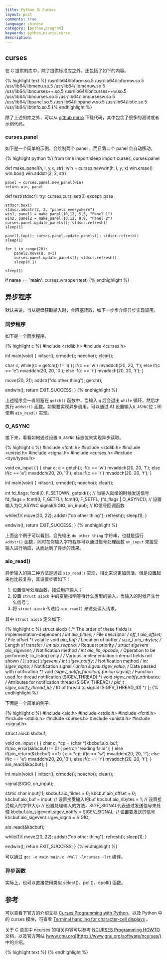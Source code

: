 ```yaml
---
title: Python 与 Curses
layout: post
comments: true
language: chinese
category: [python,program]
keywords: python,ncurse,curse
description:
---
```


<!-- more -->


<!--
如果你有许多的窗口对象(都需要刷新), 为了避免不必要的闪烁, 你可以先对各个需要刷新的窗口调用 noutrefresh(), 它将升级内在的数据结构使之匹配你所要的内容, 然后统一调用 doupdate() 来刷新屏幕.

通常，如果有 6 个参数 (pad 的 refresh 函数)，其参数及其含义如下。

window.refresh([pminrow, pmincol, sminrow, smincol, smaxrow, smaxcol])

pminrow, pmincol
    左上角的位置；

The 6 optional arguments can only be specified when the window is a pad created with newpad(). The additional parameters are needed to indicate what part of the pad and screen are involved. pminrow and pmincol specify the upper left-hand corner of the rectangle to be displayed in the pad.

sminrow, smincol, smaxrow, and smaxcol specify the edges of the rectangle to be displayed on the screen.
The lower right-hand corner of the rectangle to be displayed in the pad is calculated from the screen coordinates, since the rectangles must be the same size. Both rectangles must be entirely contained within their respective structures. Negative values of pminrow, pmincol, sminrow, or smincol are treated as if they were zero.
-->

## curses

在 C 提供的库中，除了提供标准库之外，还包括了如下的内容。

{% highlight text %}
/usr/lib64/libform.so.5
/usr/lib64/libformw.so.5
/usr/lib64/libmenu.so.5
/usr/lib64/libmenuw.so.5
/usr/lib64/libncurses++.so.5
/usr/lib64/libncurses++w.so.5
/usr/lib64/libncurses.so.5
/usr/lib64/libncursesw.so.5
/usr/lib64/libpanel.so.5
/usr/lib64/libpanelw.so.5
/usr/lib64/libtic.so.5
/usr/lib64/libtinfo.so.5
{% endhighlight %}

除了上述的库之外，可以从 [github mirro](https://github.com/mirror/ncurses) 下载代码，其中包含了很多的测试或者示例代码。

### curses.panel

如下是一个简单的示例，会绘制两个 panel ，而且第二个 panel 会自动移动。

{% highlight python %}
from time import sleep
import curses, curses.panel

def make_panel(h, l, y,x, str):
    win = curses.newwin(h, l, y, x)
    win.erase()
    win.box()
    win.addstr(2, 2, str)

    panel = curses.panel.new_panel(win)
    return win, panel

def test(stdscr):
    try:
        curses.curs_set(0)
    except:
        pass

    stdscr.box()
    stdscr.addstr(2, 2, "panels everywhere")
    win1, panel1 = make_panel(10,12, 5,5, "Panel 1")
    win2, panel2 = make_panel(10,12, 8,8, "Panel 2")
    curses.panel.update_panels(); stdscr.refresh()
    sleep(1)

    panel1.top(); curses.panel.update_panels(); stdscr.refresh()
    sleep(1)

    for i in range(20):
        panel2.move(8, 8+i)
        curses.panel.update_panels(); stdscr.refresh()
        sleep(0.1)

    sleep(1)

if __name__ == '__main__':
    curses.wrapper(test)
{% endhighlight %}

## 异步程序

默认来说，当从键盘获取输入时，会阻塞读取，如下一步步介绍异步实现调用。

### 同步程序

如下是一个同步程序。

{% highlight c %}
#include <stdlib.h>
#include <curses.h>

int main(void)
{
  initscr();
  crmode();
  noecho();
  clear();

  char c;
  while((c = getch()) != 'q'){
    if(c == 'w')
      mvaddch(20, 20, '!');
    else if(c == 'e')
      mvaddch(20, 20, '0');
    else if(c == 'r')
      mvaddch(20, 20, 't');
  }

  move(20, 21);
  addstr("do other thing");
  getch();

  endwin();
  return EXIT_SUCCESS;
}
{% endhighlight %}

上述程序会一直阻塞在 `getch()` 函数中，当输入 `q` 后会退出 `while` 循环，然后才执行 `addstr()` 函数。如果要实现异步调用，可以通过 A) 设置输入`O_ASYNC`位；B) 使用 `aio_read()` 实现。

### O_ASYNC

接下来，看看如何通过设置 `O_ASYNC` 标志位来实现异步读取。

{% highlight c %}
#include <fcntl.h>
#include <stdlib.h>
#include <unistd.h>
#include <signal.h>
#include <curses.h>
#include <sys/types.h>

void on_input (  )
{
  char c;
  c = getch();
  if(c == 'w')
    mvaddch(20, 20, '!');
  else if(c == 'e')
    mvaddch(20, 20, '0');
  else if(c == 'r')
    mvaddch(20, 20, 't');
}

int main(void)
{
  initscr();
  crmode();
  noecho();
  clear();

  int fd_flags;
  fcntl(0, F_SETOWN, getpid());            // 当输入就绪的时候发送信号
  fd_flags = fcntl(0, F_GETFL);
  fcntl(0, F_SETFL, (fd_flags | O_ASYNC)); // 设置输入为O_ASYNC
  signal(SIGIO, on_input);                 // IO信号回调函数

  while(1){
    move(20, 22);
    addstr("do other thing");
    refresh();
    sleep(1);
  }

  endwin();
  return EXIT_SUCCESS;
}
{% endhighlight %}

上面这个例子可以看到，会先输出 `do other thing` 字符串，也就是运行 `addstr()` 函数，同时在你输入字符程序可以通过信号处理函数 `on_input` 来接受输入进行响应，从而达到了异步的效果。

### aio_read()

异步输入的第二种方法是通过 `aio_read()` 实现，相比来说更加灵活，但是设置起来也比较复杂，其设置步骤如下：
  1. 设置信号处理函数，接受用户输入；
  2. 设置 `struct aiocb` 中的变量指明等待什么类型的输入，当输入的时候产生什么信号；
  3. 将 `struct aiocb` 传递给 `aio_read()` 来递交读入请求。

其中 `struct aiocb` 定义如下:

{% highlight c %}
struct aiocb {
  /* The order of these fields is implementation-dependent */
  int             aio_fildes;     /* File descriptor */
  off_t           aio_offset;     /* File offset */
  volatile void  *aio_buf;        /* Location of buffer */
  size_t          aio_nbytes;     /* Length of transfer */
  int             aio_reqprio;    /* Request priority */
  struct sigevent aio_sigevent;   /* Notification method */
  int             aio_lio_opcode; /* Operation to be performed; lio_listio() only */
  /* Various implementation-internal fields not shown */
};
struct sigevent {
    int          sigev_notify; /* Notification method */
    int          sigev_signo;  /* Notification signal */
    union sigval sigev_value;  /* Data passed with notification */
    void       (*sigev_notify_function) (union sigval);
                     /* Function used for thread notification (SIGEV_THREAD) */
    void        *sigev_notify_attributes;
                     /* Attributes for notification thread (SIGEV_THREAD) */
    pid_t        sigev_notify_thread_id;
                     /* ID of thread to signal (SIGEV_THREAD_ID) */
};
{% endhighlight %}

下面是一个简单的例子:

{% highlight c %}
#include <aio.h>
#include <stdio.h>
#include <fcntl.h>
#include <stdlib.h>
#include <curses.h>
#include <unistd.h>
#include <signal.h>

struct aiocb kbcbuf;

void on_input (  )
{
  char c, *cp = (char *)kbcbuf.aio_buf;
  if(aio_error(&kbcbuf) != 0) {
    perror("reading faild");
  } else if(aio_return(&kbcbuf) ==1) {
    c = *cp;
    if(c == 'w')
      mvaddch(20, 20, '!');
    else if(c == 'e')
      mvaddch(20, 20, '0');
    else if(c == 'r')
      mvaddch(20, 20, 't');
  }
  aio_read(&kbcbuf);
}

int main(void)
{
  initscr();
  crmode();
  noecho();
  clear();

  signal(SIGIO, on_input);

  static char input[1];
  kbcbuf.aio_fildes = 0;
  kbcbuf.aio_offset = 0;
  kbcbuf.aio_buf = input; // 设置接受输入的buf
  kbcbuf.aio_nbytes = 1;  // 设置接受输入的字节大小
  // 设置处理输入的方法，SIGE_SIGNAL代表通过发送信号来处理
  kbcbuf.aio_sigevent.sigev_notify = SIGEV_SIGNAL;
  // 设置要发送的信号
  kbcbuf.aio_sigevent.sigev_signo = SIGIO;

  aio_read(&kbcbuf);

  while(1){
    move(20, 22);
    addstr("do other thing");
    refresh();
    sleep(1);
  }

  endwin();
  return EXIT_SUCCESS;
}
{% endhighlight %}

可以通过 `gcc -o main main.c -Wall -lncurses -lrt` 编译。

### 异步函数

实际上，也可以直接使用类似 select()、poll()、epoll() 函数。


## 参考

可以查看下官方的介绍文档 [Curses Programming with Python](https://docs.python.org/2/howto/curses.html)，以及 Python 中的 curses 模块，可查看 [Terminal handling for character-cell displays](https://docs.python.org/2/library/curses.html) 。

<!--
Terminal handling for character-cell displays
https://docs.python.org/dev/library/curses.html
-->

关于 C 语言中 ncurses 的相关内容可以参考 [NCURSES Programming HOWTO](http://tldp.org/HOWTO/NCURSES-Programming-HOWTO/) 文档，以及官方网站 [www.gnu.org](https://www.gnu.org/software/ncurses/) 中的介绍。

<!--
A panel stack extension for curses
https://docs.python.org/dev/library/curses.panel.html

Simplified curses
https://pypi.python.org/pypi/cursed

Ncurses Programming Guide
hughm.cs.ukzn.ac.za/~murrellh/os/notes/ncurses.html

http://www.cnblogs.com/nzhl/p/5603600.html

libev+ncurse
https://lists.gnu.org/archive/html/bug-ncurses/2015-06/msg00046.html
ncurse贪吃蛇
http://www.cnblogs.com/eledim/p/4857557.html

http://www.cnblogs.com/starof/p/4703820.html


https://stackoverflow.com/questions/7738546/how-to-set-a-timeout-for-a-function-in-c
https://github.com/tony/NCURSES-Programming-HOWTO-examples
https://github.com/ffainelli/bqlmon
https://github.com/mazarf/editor
https://github.com/weechat/weechat
https://github.com/ulfalizer/readline-and-ncurses
http://blog.chinaunix.net/uid-29547110-id-5047281.html

https://github.com/JFreegman/toxic
https://github.com/boothj5/profanity
https://github.com/rofl0r/ncdu
https://github.com/wereHamster/ncurses
https://github.com/FedeDP/ncursesFM
https://github.com/jubalh/nudoku
https://github.com/jvns/snake
https://cmake.org/cmake/help/v3.0/command/configure_file.html

http://keyvanfatehi.com/2011/08/02/Asynchronous-c-programs-an-event-loop-and-ncurses/

BSD Games is a collection of the classic text based games distributed with *BSD
http://wiki.linuxquestions.org/wiki/BSD_games

有趣！10个你不得不知的Linux终端游戏 
http://www.freebuf.com/articles/others-articles/124743.html
-->

{% highlight text %}
{% endhighlight %}
